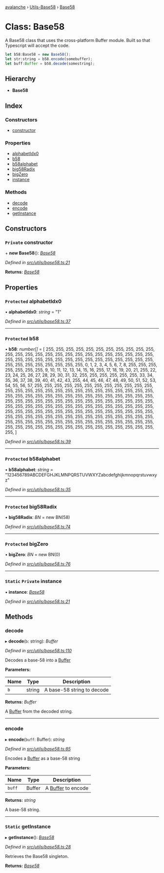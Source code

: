 [avalanche](../README.md) › [Utils-Base58](../modules/utils_base58.md) › [Base58](utils_base58.base58.md)

# Class: Base58

A Base58 class that uses the cross-platform Buffer module. Built so that Typescript
will accept the code.

```js
let b58:Base58 = new Base58();
let str:string = b58.encode(somebuffer);
let buff:Buffer = b58.decode(somestring);
```

## Hierarchy

* **Base58**

## Index

### Constructors

* [constructor](utils_base58.base58.md#private-constructor)

### Properties

* [alphabetIdx0](utils_base58.base58.md#protected-alphabetidx0)
* [b58](utils_base58.base58.md#protected-b58)
* [b58alphabet](utils_base58.base58.md#protected-b58alphabet)
* [big58Radix](utils_base58.base58.md#protected-big58radix)
* [bigZero](utils_base58.base58.md#protected-bigzero)
* [instance](utils_base58.base58.md#static-private-instance)

### Methods

* [decode](utils_base58.base58.md#decode)
* [encode](utils_base58.base58.md#encode)
* [getInstance](utils_base58.base58.md#static-getinstance)

## Constructors

### `Private` constructor

\+ **new Base58**(): *[Base58](utils_base58.base58.md)*

*Defined in [src/utils/base58.ts:21](https://github.com/ava-labs/avalanchejs/blob/1a2866a/src/utils/base58.ts#L21)*

**Returns:** *[Base58](utils_base58.base58.md)*

## Properties

### `Protected` alphabetIdx0

• **alphabetIdx0**: *string* = "1"

*Defined in [src/utils/base58.ts:37](https://github.com/ava-labs/avalanchejs/blob/1a2866a/src/utils/base58.ts#L37)*

___

### `Protected` b58

• **b58**: *number[]* = [
    255, 255, 255, 255, 255, 255, 255, 255,
    255, 255, 255, 255, 255, 255, 255, 255,
    255, 255, 255, 255, 255, 255, 255, 255,
    255, 255, 255, 255, 255, 255, 255, 255,
    255, 255, 255, 255, 255, 255, 255, 255,
    255, 255, 255, 255, 255, 255, 255, 255,
    255, 0, 1, 2, 3, 4, 5, 6,
    7, 8, 255, 255, 255, 255, 255, 255,
    255, 9, 10, 11, 12, 13, 14, 15,
    16, 255, 17, 18, 19, 20, 21, 255,
    22, 23, 24, 25, 26, 27, 28, 29,
    30, 31, 32, 255, 255, 255, 255, 255,
    255, 33, 34, 35, 36, 37, 38, 39,
    40, 41, 42, 43, 255, 44, 45, 46,
    47, 48, 49, 50, 51, 52, 53, 54,
    55, 56, 57, 255, 255, 255, 255, 255,
    255, 255, 255, 255, 255, 255, 255, 255,
    255, 255, 255, 255, 255, 255, 255, 255,
    255, 255, 255, 255, 255, 255, 255, 255,
    255, 255, 255, 255, 255, 255, 255, 255,
    255, 255, 255, 255, 255, 255, 255, 255,
    255, 255, 255, 255, 255, 255, 255, 255,
    255, 255, 255, 255, 255, 255, 255, 255,
    255, 255, 255, 255, 255, 255, 255, 255,
    255, 255, 255, 255, 255, 255, 255, 255,
    255, 255, 255, 255, 255, 255, 255, 255,
    255, 255, 255, 255, 255, 255, 255, 255,
    255, 255, 255, 255, 255, 255, 255, 255,
    255, 255, 255, 255, 255, 255, 255, 255,
    255, 255, 255, 255, 255, 255, 255, 255,
    255, 255, 255, 255, 255, 255, 255, 255,
    255, 255, 255, 255, 255, 255, 255, 255,
  ]

*Defined in [src/utils/base58.ts:39](https://github.com/ava-labs/avalanchejs/blob/1a2866a/src/utils/base58.ts#L39)*

___

### `Protected` b58alphabet

• **b58alphabet**: *string* = "123456789ABCDEFGHJKLMNPQRSTUVWXYZabcdefghijkmnopqrstuvwxyz"

*Defined in [src/utils/base58.ts:35](https://github.com/ava-labs/avalanchejs/blob/1a2866a/src/utils/base58.ts#L35)*

___

### `Protected` big58Radix

• **big58Radix**: *BN* = new BN(58)

*Defined in [src/utils/base58.ts:74](https://github.com/ava-labs/avalanchejs/blob/1a2866a/src/utils/base58.ts#L74)*

___

### `Protected` bigZero

• **bigZero**: *BN* = new BN(0)

*Defined in [src/utils/base58.ts:76](https://github.com/ava-labs/avalanchejs/blob/1a2866a/src/utils/base58.ts#L76)*

___

### `Static` `Private` instance

▪ **instance**: *[Base58](utils_base58.base58.md)*

*Defined in [src/utils/base58.ts:21](https://github.com/ava-labs/avalanchejs/blob/1a2866a/src/utils/base58.ts#L21)*

## Methods

###  decode

▸ **decode**(`b`: string): *Buffer*

*Defined in [src/utils/base58.ts:110](https://github.com/ava-labs/avalanchejs/blob/1a2866a/src/utils/base58.ts#L110)*

Decodes a base-58 into a [Buffer](https://github.com/feross/buffer)

**Parameters:**

Name | Type | Description |
------ | ------ | ------ |
`b` | string | A base-58 string to decode  |

**Returns:** *Buffer*

A [Buffer](https://github.com/feross/buffer) from the decoded string.

___

###  encode

▸ **encode**(`buff`: Buffer): *string*

*Defined in [src/utils/base58.ts:85](https://github.com/ava-labs/avalanchejs/blob/1a2866a/src/utils/base58.ts#L85)*

Encodes a [Buffer](https://github.com/feross/buffer) as a base-58 string

**Parameters:**

Name | Type | Description |
------ | ------ | ------ |
`buff` | Buffer | A [Buffer](https://github.com/feross/buffer) to encode  |

**Returns:** *string*

A base-58 string.

___

### `Static` getInstance

▸ **getInstance**(): *[Base58](utils_base58.base58.md)*

*Defined in [src/utils/base58.ts:28](https://github.com/ava-labs/avalanchejs/blob/1a2866a/src/utils/base58.ts#L28)*

Retrieves the Base58 singleton.

**Returns:** *[Base58](utils_base58.base58.md)*
